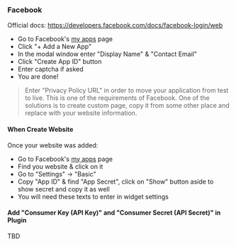 ### Facebook

Official docs: https://developers.facebook.com/docs/facebook-login/web

- Go to Facebook's [my apps](https://developers.facebook.com/apps/) page
- Click "+ Add a New App"
- In the modal window enter "Display Name" & "Contact Email"
- Click "Create App ID" button
- Enter captcha if asked 
- You are done!
> Enter "Privacy Policy URL" in order to move your application from test to live. This is one of the requirements of Facebook. 
> One of the solutions is to create custom page, copy it from some other place and replace with your website information.


#### When Create Website 
Once your website was added:
- Go to Facebook's [my apps](https://developers.facebook.com/apps/) page
- Find you website & click on it
- Go to "Settings" -> "Basic"
- Copy "App ID" & find "App Secret", click on "Show" button aside to show secret and copy it as well
- You will need these texts to enter in widget settings


#### Add "Consumer Key (API Key)" and "Consumer Secret (API Secret)" in Plugin
TBD